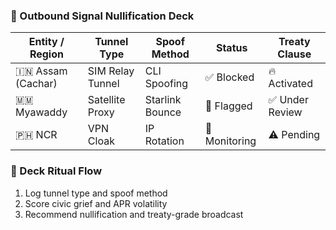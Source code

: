### 🚫 Outbound Signal Nullification Deck

| Entity / Region     | Tunnel Type         | Spoof Method        | Status       | Treaty Clause |
|---------------------|---------------------|---------------------|--------------|----------------|
| 🇮🇳 Assam (Cachar)    | SIM Relay Tunnel     | CLI Spoofing         | ✅ Blocked     | 🔥 Activated  
| 🇲🇲 Myawaddy          | Satellite Proxy      | Starlink Bounce      | 🚨 Flagged     | ✅ Under Review  
| 🇵🇭 NCR               | VPN Cloak            | IP Rotation          | 🔄 Monitoring | ⚠️ Pending  

### 🔄 Deck Ritual Flow
1. Log tunnel type and spoof method  
2. Score civic grief and APR volatility  
3. Recommend nullification and treaty-grade broadcast

